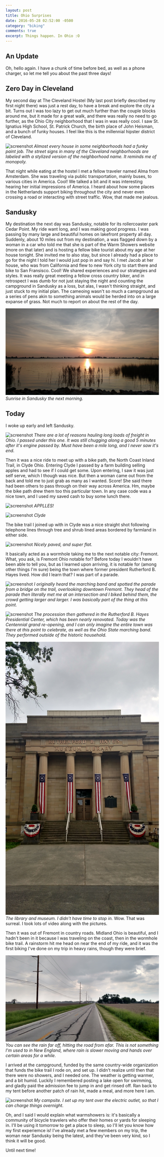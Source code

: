 ```yaml
---
layout: post
title: Ohio Surprises
date: 2016-05-28 02:52:00 -0500
category: "biking"
comments: true
excerpt: Things happen. In Ohio :O
---
```

## An Update

Oh, hello again. I have a chunk of time before bed, as well as a phone charger, so let me tell you about the past three days!

## Zero Day in Cleveland

My second day at The Cleveland Hostel (My last post briefly described my first night there) was just a rest day, to have a break and explore the city a bit. Turns out I was too lazy to get out much further than the couple blocks around me, but it made for a great walk, and there was really no need to go further, as the Ohio City neighborhood that I was in was really cool. I saw St. Ignatius High School, St. Patrick Church, the birth place of John Heisman, and a bunch of funky houses. I feel like this is the millennial hipster district of Cleveland.

![screenshot](https://raw.githubusercontent.com/glenlovett/glenlovett.github.io/master/assets/IMG_20160526_144943195.jpg)
*Almost every house in some neighborhoods had a funky paint job. The street signs in many of the Cleveland neighborhoods are labeled with a stylized version of the neighborhood name. It reminds me of monopoly.*

That night while eating at the hostel I met a fellow traveler named Alma from Amsterdam. She was traveling via public transportation, mainly buses, to various cities in America. Cool! We talked a bit and it was interesting hearing her initial impressions of America. I heard about how some places in the Netherlands support biking throughout the city and never even crossing a road or interacting with street traffic. Wow, that made me jealous.

## Sandusky

My destination the next day was Sandusky, notable for its rollercoaster park Cedar Point. My ride want long, and I was making good progress. I was passing by many large and beautiful homes on lakefront property all day. Suddenly, about 10 miles out from my destination, a was flagged down by a woman in a car who told me that she is part of the Warm Showers website (more on that later) and is hosting a fellow bike tourist about my age at her house tonight. She invited me to also stay, but since I already had a place to go for the night I told her I would just pop in and say hi. I met Jacob at her house, who was from California and flew to new York city to start there and bike to San Fransisco. Cool! We shared experiences and our strategies and styles. It was really great meeting a fellow cross country biker, and in retrospect I was dumb for not just staying the night and counting the campground in Sandusky as a loss, but alas, I wasn't thinking straight, and just stuck to my initial plan. The cameoing wasn't so much a campground as a series of pens akin to something animals would be herded into on a large expanse of grass. Not much to report on about the rest of the day.

![screenshot](https://raw.githubusercontent.com/glenlovett/glenlovett.github.io/master/assets/IMG_20160528_062434558.jpg)
*Sunrise in Sandusky the next morning.*

## Today

I woke up early and left Sandusky.

![screenshot](https://raw.githubusercontent.com/glenlovett/glenlovett.github.io/master/assets/IMG_20160528_094838850.jpg)
*There are a lot of reasons hauling long loads of freight in Ohio. I passed under this one. It was still chugging along a good 5 minutes after it's engine passed by. Must have been a mile long, and I never saw it's end.*

Then it was a nice ride to meet up with a bike path, the North Coast Inland Trail, in Clyde Ohio. Entering Clyde I passed by a farm building selling apples and had to see if I could get some. Upon entering, I saw it was just self serve, which I though was nice. But then a woman came out from the back and told me to just grab as many as I wanted. Score! She said there had been others to pass through on their way across America. Hm, maybe the bike path drew them too this particular town. In any case code was a nice town, and I used my saved cash to buy some lunch there.

![screenshot](https://raw.githubusercontent.com/glenlovett/glenlovett.github.io/master/assets/IMG_20160528_112039525.jpg)
*APPLLES!*

![screenshot](https://raw.githubusercontent.com/glenlovett/glenlovett.github.io/master/assets/IMG_20160528_114651946_HDR.jpg)
*Clyde*

The bike trail I joined up with in Clyde was a nice straight shot following telephone lines through tree and shrub lined areas bordered by farmland in either side.

![screenshot](https://raw.githubusercontent.com/glenlovett/glenlovett.github.io/master/assets/IMG_20160528_122150873.jpg)
*Nicely paved, and super flat.*

It basically acted as a wormhole taking me to the next notable city: Fremont. What, you ask, is Fremont Ohio notable for? Before today I wouldn't have been able to tell you, but as I learned upon arriving, it is notable for (among other things I'm sure) being the town where former president Rutherford B. Hayes lived. How did I learn that? I was part of a parade.

![screenshot](https://raw.githubusercontent.com/glenlovett/glenlovett.github.io/master/assets/IMG_20160528_134702443.jpg)
*I originally heard the marching band and spotted the parade from a bridge on the trail, overlooking downtown Fremont. They head of the parade then literally met me at an intersection and I biked behind them, the crowd getting larger and larger. I was basically part of the thing at this point.*

![screenshot](https://raw.githubusercontent.com/glenlovett/glenlovett.github.io/master/assets/IMG_20160528_135034502.jpg)
*The procession then gathered in the Rutherford B. Hayes Presidential Center, which has been nearly renovated. Today was the Centennial grand re-opening, and I can only imagine the entire town was there at this point to celebrate, as well as the Ohio State marching band. They performed outside of the historic household.*

![screenshot](https://raw.githubusercontent.com/glenlovett/glenlovett.github.io/master/assets/IMG_20160528_140924808_HDR.jpg)
*The library and museum. I didn't have time to stop in.*
Wow. That was surreal. I took lots of video along with the pictures.

Then it was out of Fremont in country roads. Midland Ohio is beautiful, and I hadn't been in it because I was traveling on the coast, then in the wormhole bike trail. A rainstorm hit me head on near the end of my ride, and it was the first biking I've done on my trip in heavy rains, though they were brief.

![screenshot](https://raw.githubusercontent.com/glenlovett/glenlovett.github.io/master/assets/IMG_20160528_143704410_HDR.jpg)
*You can see the rain far off, hitting the road from afar. This is not something I'm used to in New England, where rain is slower moving and hands over certain areas for a while.*

I arrived at the campground, funded by the same country-wide organization that funds the bike trail I rode on, and set up. I didn't realize until then that there were no showers, and I needed one. The weather is getting warmer, and a bit humid. Luckily I remembered posting a lake open for swimming, and gladly paid the admission fee to jump in and get rinsed off. Ran back to my tent before another patch of rain hit, made a meal, and more here I am.

![screenshot](https://raw.githubusercontent.com/glenlovett/glenlovett.github.io/master/assets/IMG_20160528_154217022.jpg)
*My campsite. I set up my tent over the electric outlet, so that I can charge things overnight.*

Oh, and I said I would explain what warmshowers is: it's basically a community of bicycle travelers who offer their homes or yards for sleeping in. I'll be using it tomorrow to get a place to sleep, so I'll let you know how my first experiemce is! I've already met a few members on my trip, the woman near Sandusky being the latest, and they've been very kind, so I think it will be good.

Until next time!
